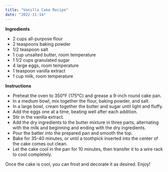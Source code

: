 ```yaml
---
title: "Vanilla Cake Recipe"
date: "2022-11-14"
---
```


**Ingredients**

- 2 cups all-purpose flour
- 2 teaspoons baking powder
- 1/2 teaspoon salt
- 1 cup unsalted butter, room temperature
- 1 1/2 cups granulated sugar
- 4 large eggs, room temperature
- 1 teaspoon vanilla extract
- 1 cup milk, room temperature

**Instructions**

- Preheat the oven to 350°F (175°C) and grease a 9-inch round cake pan.
- In a medium bowl, mix together the flour, baking powder, and salt.
- In a large bowl, cream together the butter and sugar until light and fluffy.
- Add the eggs one at a time, beating well after each addition.
- Stir in the vanilla extract.
- Add the dry ingredients to the butter mixture in three parts, alternating with the milk and beginning and ending with the dry ingredients.
- Pour the batter into the prepared pan and smooth the top.
- Bake for 35-40 minutes, or until a toothpick inserted into the center of the cake comes out clean.
- Let the cake cool in the pan for 10 minutes, then transfer it to a wire rack to cool completely.

Once the cake is cool, you can frost and decorate it as desired. Enjoy!
